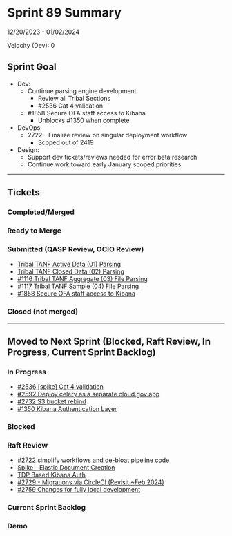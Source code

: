 # Sprint 89 Summary
12/20/2023 - 01/02/2024

Velocity (Dev): 0

## Sprint Goal
* Dev:
    * Continue parsing engine development
        * Review all Tribal Sections
        * #2536 Cat 4 validation
    * #1858 Secure OFA staff access to Kibana
        * Unblocks #1350 when complete
* DevOps:
    * 2722 - Finalize review on singular deployment workflow 
        * Scoped out of 2419
* Design: 
    * Support dev tickets/reviews needed for error beta research
    * Continue work toward early January scoped priorities

---

## Tickets
### Completed/Merged



### Ready to Merge





### Submitted (QASP Review, OCIO Review)
* [Tribal TANF Active Data (01) Parsing](https://app.zenhub.com/workspaces/sprint-board-5f18ab06dfd91c000f7e682e/issues/gh/raft-tech/tanf-app/1114)
* [Tribal TANF Closed Data (02) Parsing](https://app.zenhub.com/workspaces/sprint-board-5f18ab06dfd91c000f7e682e/issues/gh/raft-tech/tanf-app/1115)
* [#1116 Tribal TANF Aggregate (03) File Parsing](https://app.zenhub.com/workspaces/sprint-board-5f18ab06dfd91c000f7e682e/issues/gh/raft-tech/tanf-app/1116)
* [#1117 Tribal TANF Sample (04) File Parsing](https://app.zenhub.com/workspaces/sprint-board-5f18ab06dfd91c000f7e682e/issues/gh/raft-tech/tanf-app/1117)
* [#1858 Secure OFA staff access to Kibana](https://app.zenhub.com/workspaces/sprint-board-5f18ab06dfd91c000f7e682e/issues/gh/raft-tech/tanf-app/1858)


### Closed (not merged)



---

## Moved to Next Sprint (Blocked, Raft Review, In Progress, Current Sprint Backlog)
### In Progress

* [#2536 [spike] Cat 4 validation](https://app.zenhub.com/workspaces/sprint-board-5f18ab06dfd91c000f7e682e/issues/gh/raft-tech/tanf-app/2536)
* [#2592 Deploy celery as a separate cloud.gov app](https://app.zenhub.com/workspaces/sprint-board-5f18ab06dfd91c000f7e682e/issues/gh/raft-tech/tanf-app/2592)
* [#2732 S3 bucket rebind](https://app.zenhub.com/workspaces/sprint-board-5f18ab06dfd91c000f7e682e/issues/gh/raft-tech/tanf-app/2732)
* [#1350 Kibana Authentication Layer](https://app.zenhub.com/workspaces/sprint-board-5f18ab06dfd91c000f7e682e/issues/gh/raft-tech/tanf-app/1350)



### Blocked


### Raft Review


* [#2722 simplify workflows and de-bloat pipeline code](https://app.zenhub.com/workspaces/sprint-board-5f18ab06dfd91c000f7e682e/issues/gh/raft-tech/tanf-app/2722)
* [Spike - Elastic Document Creation](https://app.zenhub.com/workspaces/sprint-board-5f18ab06dfd91c000f7e682e/issues/gh/raft-tech/tanf-app/2772)
* [TDP Based Kibana Auth](https://app.zenhub.com/workspaces/sprint-board-5f18ab06dfd91c000f7e682e/issues/gh/raft-tech/tanf-app/1858)
* [#2729 - Migrations via CircleCI (Revisit ~Feb 2024)](https://app.zenhub.com/workspaces/sprint-board-5f18ab06dfd91c000f7e682e/issues/gh/raft-tech/tanf-app/2729)
* [#2759 Changes for fully local development](https://app.zenhub.com/workspaces/sprint-board-5f18ab06dfd91c000f7e682e/issues/gh/raft-tech/tanf-app/2759)


### Current Sprint Backlog


### Demo
